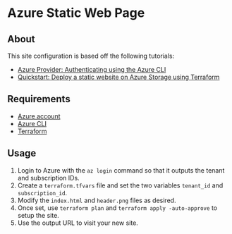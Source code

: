 # Azure Static Web Page

## About

This site configuration is based off the following tutorials:

* [Azure Provider: Authenticating using the Azure CLI](https://registry.terraform.io/providers/hashicorp/azurerm/latest/docs/guides/azure_cli)
* [Quickstart: Deploy a static website on Azure Storage using Terraform](https://learn.microsoft.com/en-us/azure/storage/blobs/storage-quickstart-static-website-terraform?tabs=azure-cli)

## Requirements

* [Azure account](https://azure.microsoft.com/en-us/free/search/)
* [Azure CLI](https://learn.microsoft.com/en-us/cli/azure/install-azure-cli)
* [Terraform](https://developer.hashicorp.com/terraform/install?product_intent=terraform)

## Usage

1. Login to Azure with the `az login` command so that it outputs the tenant and subscription IDs.
2. Create a `terraform.tfvars` file and set the two variables `tenant_id` and `subscription_id`.
3. Modify the `index.html` and `header.png` files as desired.
4. Once set, use `terraform plan` and `terraform apply -auto-approve` to setup the site.
5. Use the output URL to visit your new site.
